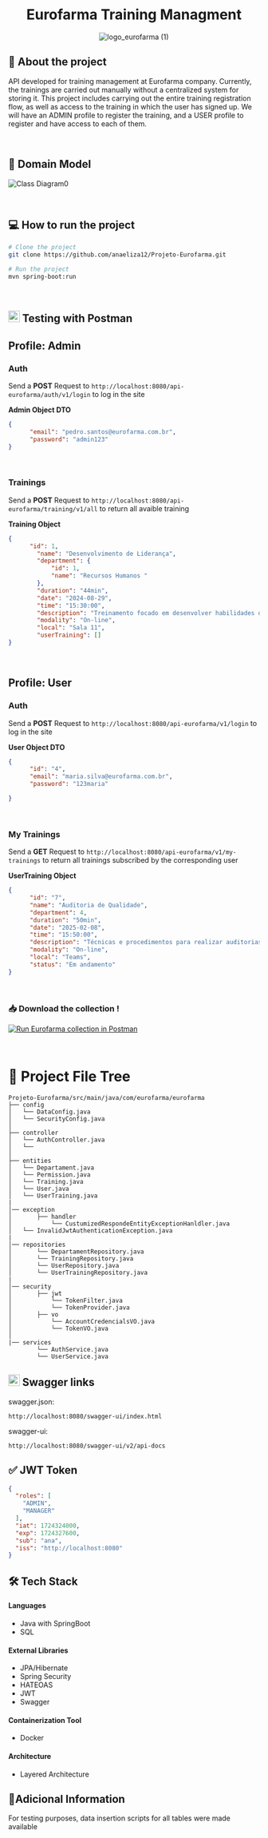 <div align="center"> <h1>Eurofarma Training Managment</h1>
  
![logo_eurofarma (1)](https://github.com/user-attachments/assets/57fec90d-fc6f-4c3a-9d3e-f24c3e49bfbb)
</div>

## 📑 About the project 
API developed for training management at Eurofarma company. Currently, the trainings are carried out manually without a centralized system for storing it. This project includes carrying out the entire training registration flow, as well as access to the training in which the user has signed up. We will have an ADMIN profile to register the training, and a USER profile to register and have access to each of them.

<br>

## 🔎 Domain Model 

![Class Diagram0](https://github.com/user-attachments/assets/614aa02f-92f0-4ab8-a589-2f00f0805427)

<br>



## 💻 How to run the project 


```bash
# Clone the project
git clone https://github.com/anaeliza12/Projeto-Eurofarma.git

```


```bash
# Run the project
mvn spring-boot:run
```

<br>

##  <img src="https://www.vectorlogo.zone/logos/getpostman/getpostman-icon.svg" alt="postman" width="23" height="23"/>   Testing with Postman 

## Profile: Admin
### Auth
Send a **POST** Request to `http://localhost:8080/api-eurofarma/auth/v1/login` to log in the site

**Admin Object DTO**
```json
{
      "email": "pedro.santos@eurofarma.com.br",
      "password": "admin123"
}

```
<br>

### Trainings
Send a **POST** Request to `http://localhost:8080/api-eurofarma/training/v1/all` to return all avaible training

**Training Object**
```json
{
      "id": 1,
        "name": "Desenvolvimento de Liderança",
        "department": {
            "id": 1,
            "name": "Recursos Humanos "
        },
        "duration": "44min",
        "date": "2024-08-29",
        "time": "15:30:00",
        "description": "Treinamento focado em desenvolver habilidades de liderança, incluindo técnicas de motivação, comunicação eficaz e gestão de equipes. Ideal para líderes atuais e futuros.",
        "modality": "On-line",
        "local": "Sala 11",
        "userTraining": []
}

```


<br> 

## Profile: User
### Auth
Send a **POST** Request to `http://localhost:8080/api-eurofarma/v1/login` to log in the site

**User Object DTO**
```json
{
      "id": "4",
      "email": "maria.silva@eurofarma.com.br",
      "password": "123maria"

}

```

<br>

### My Trainings
Send a **GET** Request to `http://localhost:8080/api-eurofarma/v1/my-trainings` to return all trainings subscribed by the corresponding user

**UserTraining Object**
```json
{
      "id": "7",
      "name": "Auditoria de Qualidade",
      "department": 4,
      "duration": "50min",
      "date": "2025-02-08",
      "time": "15:50:00",
      "description": "Técnicas e procedimentos para realizar auditorias de qualidade, identificando não conformidades e oportunidades de melhoria.",
      "modality": "On-line",
      "local": "Teams",
      "status": "Em andamento" 
}

```
<br> 

### 📥 Download the collection !


[![Run Eurofarma collection in Postman](https://run.pstmn.io/button.svg)](https://elements.getpostman.com/redirect?entityId=28811195-4e6b3daa-fdbd-4810-95cc-b89c73e2e965&entityType=collection)

<br> 




# 📂 Project File Tree

```
Projeto-Eurofarma/src/main/java/com/eurofarma/eurofarma
├── config
│   └── DataConfig.java
│   └── SecurityConfig.java
│  
├── controller
│   └── AuthController.java
│   └── 
│  
├── entities
│   └── Departament.java
│   └── Permission.java
│   └── Training.java
│   └── User.java
│   └── UserTraining.java
|
│── exception
│       ├── handler
│           └── CustumizedRespondeEntityExceptionHanldler.java
│   └── InvalidJwtAuthenticationException.java 
|
│── repositories
│       └── DepartamentRepository.java
│       └── TrainingRepository.java
│       └── UserRepository.java
│       └── UserTrainingRepository.java
|
│── security
│       ├── jwt
│           └── TokenFilter.java
│           └── TokenProvider.java
│       ├── vo
│           └── AccountCredencialsVO.java
│           └── TokenVO.java
│ 
|── services
        └── AuthService.java
        └── UserService.java
```


## <img src="https://github.com/user-attachments/assets/c987ba08-8ca4-44c3-ab75-2b823579b827" width="23" height="23"/>  Swagger links
swagger.json:
```
http://localhost:8080/swagger-ui/index.html
```
swagger-ui:
```
http://localhost:8080/swagger-ui/v2/api-docs
```

## ✅ JWT Token

```json
{
  "roles": [
    "ADMIN",
    "MANAGER"
  ],
  "iat": 1724324000,
  "exp": 1724327600,
  "sub": "ana",
  "iss": "http://localhost:8080"
}

```

## 🛠 Tech Stack

#### Languages
- Java with SpringBoot
- SQL

#### External Libraries
- JPA/Hibernate
- Spring Security
- HATEOAS
- JWT
- Swagger

#### Containerization Tool
- Docker
  
#### Architecture
- Layered Architecture

## 📌Adicional Information
For testing purposes, data insertion scripts for all tables were made available


